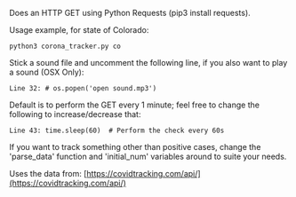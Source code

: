 Does an HTTP GET using Python Requests (pip3 install requests).

Usage example, for state of Colorado:
```
python3 corona_tracker.py co
```

Stick a sound file and uncomment the following line, if you also want to play a sound (OSX Only):
```
Line 32: # os.popen('open sound.mp3')
```
Default is to perform the GET every 1 minute; feel free to change the following to increase/decrease that:
```
Line 43: time.sleep(60)  # Perform the check every 60s
```
If you want to track something other than positive cases, change the 'parse_data' function and 'initial_num' variables around to suite your needs.

Uses the data from: [https://covidtracking.com/api/](https://covidtracking.com/api/)
